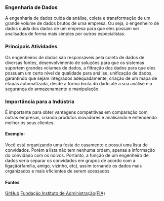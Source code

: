 ### Engenharia de Dados

A engenharia de dados cuida da análise, coleta e transformação de um grande volume de dados brutos de uma empresa. Ou seja, o engenheiro de dados cuida dos dados de um empresa para que eles possam ser analisados de forma mais simples por outros especialistas.

### Principais Atividades

Os engenheiros de dados são responsáveis pela coleta de dados de diversas fontes, desenvolvimento de soluções para que os sistemas suportem grandes volumes de dados, a filtração dos dados para que eles possuam um certo nível de qualidade para análise, unificação de dados, garantindo que sejam integrados adequadamente, criação de um mapa de etapas automatizada, desde a forma bruta do dado até a sua análise e a segurança do armazenamento e manipulação.

### Importância para a Indústria

É importante para obter vantagens competitivas em comparação com outras empresas, criando produtos inovadores e analisando e entendendo melhor os seus clientes.

#### Exemplo:
Você está organizando uma festa de casamento e possui uma lista de convidados. Porém a lista não tem nenhuma ordem, apenas a informação do convidado com os noivos. Portanto, a função de um engenheiro de dados seria separar os convidados em grupos de acordo com a ligação(família, amigo, vizinho, etc), assim tornando os dados mais organizados e mais eficientes de serem acessados.

#### Fontes

[GitHub](https://github.com/2RP-Squad404/Data_Science/blob/main/wiki/subpages/introducao_a_engenharia_de_dados.md)
[Fundação Instituto de Administração(FIA)](https://fia.com.br/blog/engenharia-de-dados/#:~:text=nas%20m%C3%A3os%20corretas-,O%20que%20%C3%A9%20Engenharia%20de%20Dados%3F,grande%20quantidade%20de%20informa%C3%A7%C3%A3o%20dispon%C3%ADvel.)

